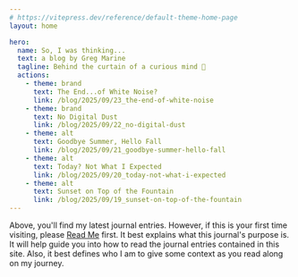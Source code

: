 ```yaml
---
# https://vitepress.dev/reference/default-theme-home-page
layout: home

hero:
  name: So, I was thinking...
  text: a blog by Greg Marine
  tagline: Behind the curtain of a curious mind 🤔
  actions:
    - theme: brand
      text: The End...of White Noise?
      link: /blog/2025/09/23_the-end-of-white-noise
    - theme: brand
      text: No Digital Dust
      link: /blog/2025/09/22_no-digital-dust
    - theme: alt
      text: Goodbye Summer, Hello Fall
      link: /blog/2025/09/21_goodbye-summer-hello-fall
    - theme: alt
      text: Today? Not What I Expected
      link: /blog/2025/09/20_today-not-what-i-expected
    - theme: alt
      text: Sunset on Top of the Fountain
      link: /blog/2025/09/19_sunset-on-top-of-the-fountain
---
```


Above, you'll find my latest journal entries. However, if this is your first time visiting, please [Read Me](read-me) first. It best explains what this journal's purpose is. It will help guide you into how to read the journal entries contained in this site. Also, it best defines who I am to give some context as you read along on my journey.